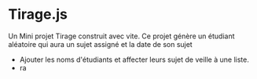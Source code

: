 # Tirage.js
Un Mini projet Tirage construit avec vite.
Ce projet génère un étudiant aléatoire qui aura un sujet assigné et la date de son sujet 
- Ajouter les noms d'étudiants et affecter leurs sujet de veille  à une liste.
-  ra